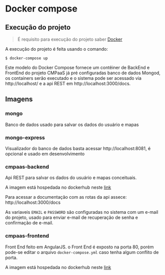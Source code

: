 # Docker compose

## Execução do projeto
> É requisito para execução do projeto saber [Docker](https://docs.docker.com/)

A execução do projeto é feita usando o comando:
```shell
$ docker-compose up
```

Este modelo do Docker Compose fornece um contêiner de BackEnd e FrontEnd do projeto CMPaaS já pré configuradas banco de dados Mongod,
os containers serão executado e o sistema pode ser acessado via http://localhost/ e a api REST em http://localhost:3000/docs.


## Imagens

### mongo
Banco de dados usado para salvar os dados do usuário e mapas

### mongo-express
Visualizador do banco de dados basta acessar http://localhost:8081, é opcional e usado em desenvolvimento

### cmpaas-backend
Api REST para salvar os dados do usuário e mapas conceituais.

A imagem está hospedada no dockerhub neste [link](https://hub.docker.com/r/cmpaasufes/cmpaas-backend)

Para acessar a documentação com as rotas da api assece: http://localhost:3000/docs 

As variaveis `EMAIL` e `PASSWORD` são configuradas no sistema com um e-mail do projeto, usado para enviar e-mail de recuperação de senha e confirmação de e-mail.

### cmpaas-frontend
Front End feito em AngularJS.
o Front End é exposto na porta 80, porém pode-se editar o arquivo `docker-compose.yml` caso tenha algum conflito de porta.

A imagem está hospedada no dockerhub neste [link](https://hub.docker.com/r/cmpaasufes/cmpaas-frontend)

